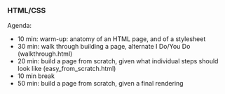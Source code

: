 ### HTML/CSS

Agenda:
- 10 min: warm-up: anatomy of an HTML page, and of a stylesheet
- 30 min: walk through building a page, alternate I Do/You Do (walkthrough.html)
- 20 min: build a page from scratch, given what individual steps should look like (easy_from_scratch.html)
- 10 min break
- 50 min: build a page from scratch, given a final rendering
